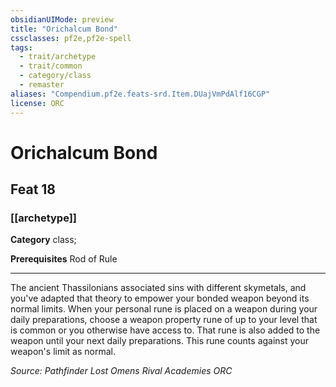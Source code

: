 ```yaml
---
obsidianUIMode: preview
title: "Orichalcum Bond"
cssclasses: pf2e,pf2e-spell
tags:
  - trait/archetype
  - trait/common
  - category/class
  - remaster
aliases: "Compendium.pf2e.feats-srd.Item.DUajVmPdAlf16CGP"
license: ORC
---
```

# Orichalcum Bond
## Feat 18
### [[archetype]]

**Category** class; 



**Prerequisites** Rod of Rule
* * *
The ancient Thassilonians associated sins with different skymetals, and you've adapted that theory to empower your bonded weapon beyond its normal limits. When your personal rune is placed on a weapon during your daily preparations, choose a weapon property rune of up to your level that is common or you otherwise have access to. That rune is also added to the weapon until your next daily preparations. This rune counts against your weapon's limit as normal.

*Source: Pathfinder Lost Omens Rival Academies*
*ORC*